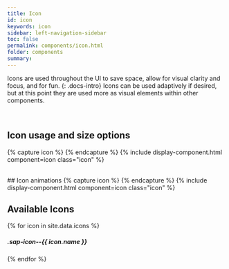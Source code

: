 ```yaml
---
title: Icon
id: icon
keywords: icon
sidebar: left-navigation-sidebar
toc: false
permalink: components/icon.html
folder: components
summary:
---
```

Icons are used throughout the UI to save space, allow for visual clarity and focus, and for fun.
{: .docs-intro}
Icons can be used adaptively if desired, but at this point they are used more as visual elements within other components.

<br>

## Icon usage and size options
{% capture icon %}
<span class="sap-icon--cart sap-icon--s"></span>
<span class="sap-icon--cart"></span>
<span class="sap-icon--cart sap-icon--m"></span>
<span class="sap-icon--cart sap-icon--l"></span>
<span class="sap-icon--cart sap-icon--xl"></span>
{% endcapture %}
{% include display-component.html component=icon class="icon" %}

<br />
## Icon animations
{% capture icon %}
<span class="sap-icon--synchronize sap-icon--xl sap-icon--animate-spin"></span>
<span class="sap-icon--synchronize sap-icon--xl sap-icon--animate-pulse"></span>
{% endcapture %}
{% include display-component.html component=icon class="icon" %}

## Available Icons
{% for icon in site.data.icons %}
<div class="demo-icon-wrapper">
  <!-- <span class="sap-icon--{{ icon.name }} sap-icon--s"></span>
  <span class="sap-icon--{{ icon.name }}"></span>
  <span class="sap-icon--{{ icon.name }} sap-icon--m"></span>
  <span class="sap-icon--{{ icon.name }} sap-icon--l"></span> -->
  <span class="sap-icon--{{ icon.name }} sap-icon--xl"></span>
  <h5>.sap-icon--{{ icon.name }}</h5>
</div>
{% endfor %}
